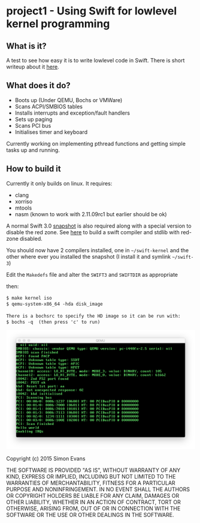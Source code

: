 # project1 - Using Swift for lowlevel kernel programming

## What is it?

A test to see how easy it is to write lowlevel code in Swift. There is short
writeup about it [here](http://si.org/projects/project1).

## What does it do?

- Boots up (Under QEMU, Bochs or VMWare)
- Scans ACPI/SMBIOS tables
- Installs interrupts and exception/fault handlers
- Sets up paging
- Scans PCI bus
- Initialises timer and keyboard

Currently working on implementing pthread functions and getting simple tasks up
and running.


## How to build it

Currently it only builds on linux. It requires:

* clang
* xorriso
* mtools
* nasm (known to work with 2.11.09rc1 but earlier should be ok)

A normal Swift 3.0 [snapshot](https://swift.org/download/#snapshots) is also
required along with a special version to disable the red zone.
See [here](doc/development.md#red-zone) to build a swift compiler and stdlib
with red-zone disabled.


You should now have 2 compilers installed, one in `~/swift-kernel` and the other
where ever you installed the snapshot (I install it and symlink `~/swift-3`)

Edit the `Makedefs` file and alter the `SWIFT3` and `SWIFTDIR` as appropriate


then:
```
$ make kernel iso
$ qemu-system-x86_64 -hda disk_image

There is a bochsrc to specify the HD image so it can be run with:
$ bochs -q  (then press 'c' to run)
```

![Screenshot](doc/screenshot.png)


Copyright (c) 2015 Simon Evans

THE SOFTWARE IS PROVIDED "AS IS", WITHOUT WARRANTY OF ANY KIND, EXPRESS OR
IMPLIED, INCLUDING BUT NOT LIMITED TO THE WARRANTIES OF MERCHANTABILITY,
FITNESS FOR A PARTICULAR PURPOSE AND NONINFRINGEMENT. IN NO EVENT SHALL THE
AUTHORS OR COPYRIGHT HOLDERS BE LIABLE FOR ANY CLAIM, DAMAGES OR OTHER
LIABILITY, WHETHER IN AN ACTION OF CONTRACT, TORT OR OTHERWISE, ARISING FROM,
OUT OF OR IN CONNECTION WITH THE SOFTWARE OR THE USE OR OTHER DEALINGS IN THE
SOFTWARE.
